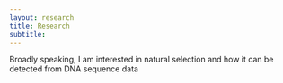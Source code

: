 ```yaml
---
layout: research
title: Research
subtitle:  
---
```


Broadly speaking, I am interested in natural selection and how it can be detected from DNA sequence data